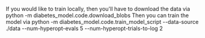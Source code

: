 If you would like to train locally, then you'll have to download the data via python -m diabetes_model.code.download_blobs
Then you can train the model via python -m diabetes_model.code.train_model_script --data-source ./data --num-hyperopt-evals 5 --num-hyperopt-trials-to-log 2